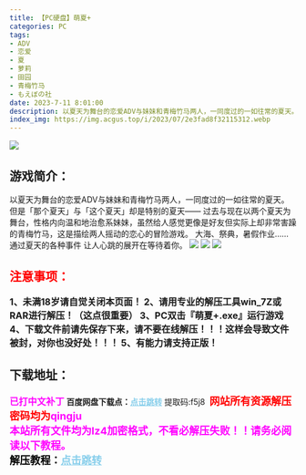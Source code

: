 ```yaml
---
title: 【PC硬盘】萌夏+
categories: PC
tags:
- ADV
- 恋爱
- 夏
- 萝莉
- 田园
- 青梅竹马
- もえぼの社
date: 2023-7-11 8:01:00
description: 以夏天为舞台的恋爱ADV与妹妹和青梅竹马两人，一同度过的一如往常的夏天。但是「那个夏天」与「这个夏天」却是特别的夏天——过去与现在以两个夏天为舞台，性格内向温和地治愈系妹妹，虽然给人感觉更像是好友但实际上却非常害躁的青梅竹马，这是描绘两人摇动的恋心的冒险游戏。大海、祭典，暑假作业……通过夏天的各种事件 让人心跳的展开在等待着你。
index_img: https://img.acgus.top/i/2023/07/2e3fad8f32115312.webp
---
```

![](https://img.acgus.top/i/2023/07/2e3fad8f32115312.webp)
## 游戏简介：
以夏天为舞台的恋爱ADV与妹妹和青梅竹马两人，一同度过的一如往常的夏天。
但是「那个夏天」与「这个夏天」却是特别的夏天——
过去与现在以两个夏天为舞台，性格内向温和地治愈系妹妹，虽然给人感觉更像是好友但实际上却非常害躁的青梅竹马，这是描绘两人摇动的恋心的冒险游戏。
大海、祭典，暑假作业……
通过夏天的各种事件 让人心跳的展开在等待着你。
![](https://img.acgus.top/i/2023/07/f67a4e81a3115322.webp)
![](https://img.acgus.top/i/2023/07/a20864dc40115318.webp)
![](https://img.acgus.top/i/2023/07/6f35517e64115315.webp)





## <font color=#FF0000 >注意事项：</font>
<font size=3><b>1、未满18岁请自觉关闭本页面！
2、请用专业的解压工具win_7Z或RAR进行解压！（这点很重要）
3、PC双击『萌夏+.exe』运行游戏
4、下载文件前请先保存下来，请不要在线解压！！！这样会导致文件被封，对你也没好处！！！
5、有能力请支持正版！</b></font>

## 下载地址：
<font color=#FF00FF size=3><b>已打中文补丁</b></font>
<b>百度网盘下载点：</b><a href="https://pan.baidu.com/s/1iR8beDE1EexTXRy6DE8g_A?pwd=f5j8" style="color: #87CEEB;"><b>点击跳转</b></a> 提取码:f5j8
<a style="padding: 0" href="https://post.qingju.org/AD/"><img style="max-width:100%" src="https://img.acgus.top/i/2024/07/478f689b8021d8d499ab43d21acf137a.gif" alt=""></a>
<b><font color=#FF0000 size=4>网站所有资源解压密码均为</b></font><b><font color=#FF00FF size=4>qingju</font><font color=#FF0000 ></font></b><br><b><font color=#FF00FF size=4>本站所有文件均为lz4加密格式，不看必解压失败！！请务必阅读以下教程。</b></font><br><b><font color=#000 size=4>解压教程：</b><a href="https://post.qingju.org/tutorial/000/" style="color: #87CEEB;"><b>点击跳转</b></a>

